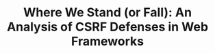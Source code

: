 ---
title: >
        Where We Stand (or Fall): An Analysis of CSRF Defenses in Web Frameworks
tags: [CSRF, Web Frameworks, Report]
style: 
color: 
description: A summary of a research paper on Cross Site Request Forgery.
external_url: https://medium.com/@noobhacker.2022/summary-of-where-we-stand-or-fall-an-analysis-of-csrf-defenses-in-web-frameworks-c557513a5cd1
---